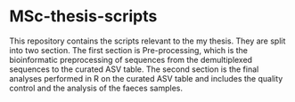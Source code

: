 # MSc-thesis-scripts
This repository contains the scripts relevant to the my thesis. 
They are split into two section. The first section is Pre-processing, which is the bioinformatic preprocessing of sequences
from the demultiplexed sequences to the curated ASV table. 
The second section is the final analyses performed in R on the curated ASV table and includes the quality control and the analysis of the faeces samples. 
